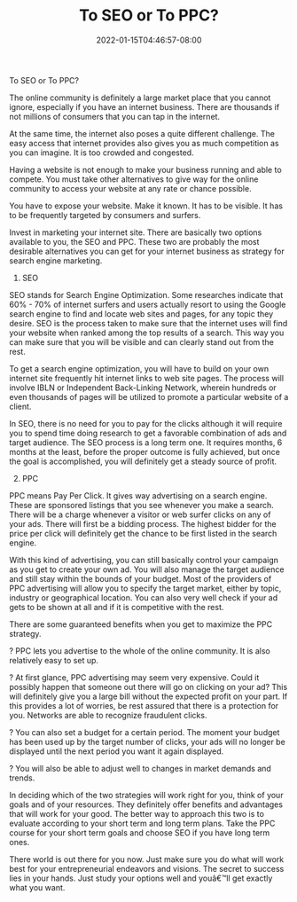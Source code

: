 ﻿---
title: "To SEO or To PPC?"
date: 2022-01-15T04:46:57-08:00
description: "TipArticlePackageArticles Tips for Web Success"
featured_image: "/images/TipArticlePackageArticles.jpg"
tags: ["TipArticlePackageArticles"]
---

To SEO or To PPC?


The online community is definitely a large market place that you cannot ignore, especially if you have an internet business. There are thousands if not millions of consumers that you can tap in the internet. 

At the same time, the internet also poses a quite different challenge. The easy access that internet provides also gives you as much competition as you can imagine. It is too crowded and congested.

Having a website is not enough to make your business running and able to compete. You must take other alternatives to give way for the online community to access your website at any rate or chance possible.

You have to expose your website. Make it known. It has to be visible. It has to be frequently targeted by consumers and surfers. 

Invest in marketing your internet site.  There are basically two options available to you, the SEO and PPC. These two are probably the most desirable alternatives you can get for your internet business as strategy for search engine marketing.

1. SEO

SEO stands for Search Engine Optimization. Some researches indicate that 60% - 70% of internet surfers and users actually resort to using the Google search engine to find and locate web sites and pages, for any topic they desire. SEO is the process taken to make sure that the internet uses will find your website when ranked among the top results of a search. This way you can make sure that you will be visible and can clearly stand out from the rest. 

To get a search engine optimization, you will have to build on your own internet site frequently hit internet links to web site pages. The process will involve IBLN or Independent Back-Linking Network, wherein hundreds or even thousands of pages will be utilized to promote a particular website of a client. 

In SEO, there is no need for you to pay for the clicks although it will require you to spend time doing research to get a favorable combination of ads and target audience. The SEO process is a long term one. It requires months, 6 months at the least, before the proper outcome is fully achieved, but once the goal is accomplished, you will definitely get a steady source of profit.

2. PPC

PPC means Pay Per Click. It gives way advertising on a search engine. These are sponsored listings that you see whenever you make a search. There will be a charge whenever a visitor or web surfer clicks on any of your ads. There will first be a bidding process. The highest bidder for the price per click will definitely get the chance to be first listed in the search engine. 

With this kind of advertising, you can still basically control your campaign as you get to create your own ad. You will also manage the target audience and still stay within the bounds of your budget. Most of the providers of PPC advertising will allow you to specify the target market, either by topic, industry or geographical location. You can also very well check if your ad gets to be shown at all and if it is competitive with the rest. 

There are some guaranteed benefits when you get to maximize the PPC strategy.

?	PPC lets you advertise to the whole of the online community. It is also relatively easy to set up. 

?	At first glance, PPC advertising may seem very expensive. Could it possibly happen that someone out there will go on clicking on your ad? This will definitely give you a large bill without the expected profit on your part. If this provides a lot of worries, be rest assured that there is a protection for you. Networks are able to recognize fraudulent clicks. 

?	You can also set a budget for a certain period. The moment your budget has been used up by the target number of clicks, your ads will no longer be displayed until the next period you want it again displayed.

?	You will also be able to adjust well to changes in market demands and trends.

In deciding which of the two strategies will work right for you, think of your goals and of your resources. They definitely offer benefits and advantages that will work for your good. The better way to approach this two is to evaluate according to your short term and long term plans. Take the PPC course for your short term goals and choose SEO if you have long term ones. 

There world is out there for you now. Just make sure you do what will work best for your entrepreneurial endeavors and visions. The secret to success lies in your hands. Just study your options well and youâ€™ll get exactly what you want.

